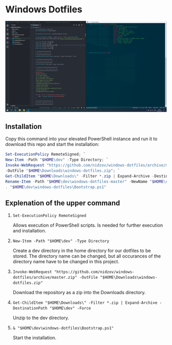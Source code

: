 # Windows Dotfiles

![](/media/desktop.png)

## Installation

Copy this command into your elevated PowerShell instance and run it to download this repo and start the installation:

```ps1
Set-ExecutionPolicy RemoteSigned; `
New-Item -Path "$HOME\dev" -Type Directory; `
Invoke-WebRequest "https://github.com/nidzov/windows-dotfiles/archive/master.zip" `
-OutFile "$HOME\Downloads\windows-dotfiles.zip"; `
Get-ChildItem "$HOME\Downloads\" -Filter *.zip | Expand-Archive -DestinationPath "$HOME\dev" -Force; `
Rename-Item -Path "$HOME\dev\windows-dotfiles-master" -NewName "$HOME\dev\windows-dotfiles" `
. "$HOME\dev\windows-dotfiles\Bootstrap.ps1"
```

## Explenation of the upper command

1. `Set-ExecutionPolicy RemoteSigned`

    Allows execution of PowerShell scripts. Is needed for further execution and installation.

2. `New-Item -Path "$HOME\dev" -Type Directory`

    Create a dev directory in the home directory for our dotfiles to be stored. The directory name can be changed, but all occurances of the directory name have to be changed in this project.
3. `Invoke-WebRequest "https://github.com/nidzov/windows-dotfiles/archive/master.zip" -OutFile "$HOME\Downloads\windows-dotfiles.zip"`

    Download the repository as a zip into the Downloads directory.

4. `Get-ChildItem "$HOME\Downloads\" -Filter *.zip | Expand-Archive -DestinationPath "$HOME\dev" -Force`

    Unzip to the dev directory.

5. `& "$HOME\dev\windows-dotfiles\Bootstrap.ps1"`

    Start the installation.
